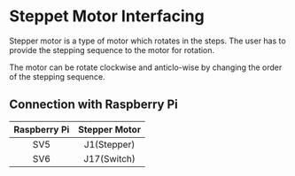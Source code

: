 # Steppet Motor Interfacing

Stepper motor is a type of motor which rotates in the steps. The user has to
provide the stepping sequence to the motor for rotation.

The motor can be rotate clockwise and anticlo-wise by changing the order of the 
stepping sequence.

## Connection with Raspberry Pi

|Raspberry Pi|Stepper Motor|
|:----------:|:-----------:|
|	SV5		 | J1(Stepper) |
|	SV6		 | J17(Switch) |
